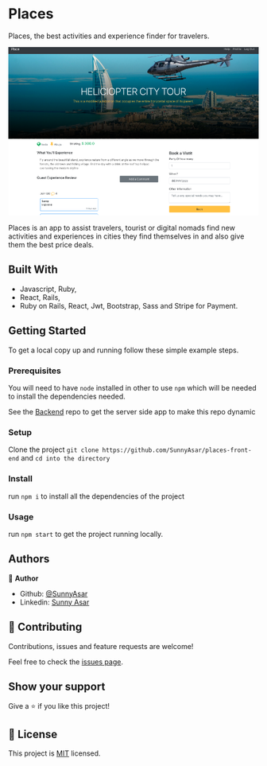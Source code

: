 # Places
Places, the best activities and experience finder for travelers.

![screenshot](./public/detail.png)

Places is an app to assist travelers, tourist or digital nomads find new activities and experiences in cities they find themselves in and also give them the best price deals.

## Built With

- Javascript, Ruby,
- React, Rails,
- Ruby on Rails, React, Jwt, Bootstrap, Sass and Stripe for Payment.


## Getting Started


To get a local copy up and running follow these simple example steps.

### Prerequisites
You will need to have `node` installed in other to use `npm` which will be needed to install the dependencies needed.

See the [Backend](https://github.com/SunnyAsar/places) repo to get the server side app to make this repo dynamic 

### Setup
Clone the project `git clone https://github.com/SunnyAsar/places-front-end` and `cd into the directory`

### Install
run `npm i` to install all the dependencies of the project

### Usage
run `npm start` to get the project running locally.


## Authors

👤 **Author**

- Github: [@SunnyAsar](https://github.com/SunnyAsar)
- Linkedin: [Sunny Asar](https://www.linkedin.com/in/sunnyasar/)

## 🤝 Contributing

Contributions, issues and feature requests are welcome!

Feel free to check the [issues page](https://github.com/SunnyAsar/places-front-end/issues).

## Show your support

Give a ⭐️ if you like this project!

## 📝 License

This project is [MIT](lic.url) licensed.
